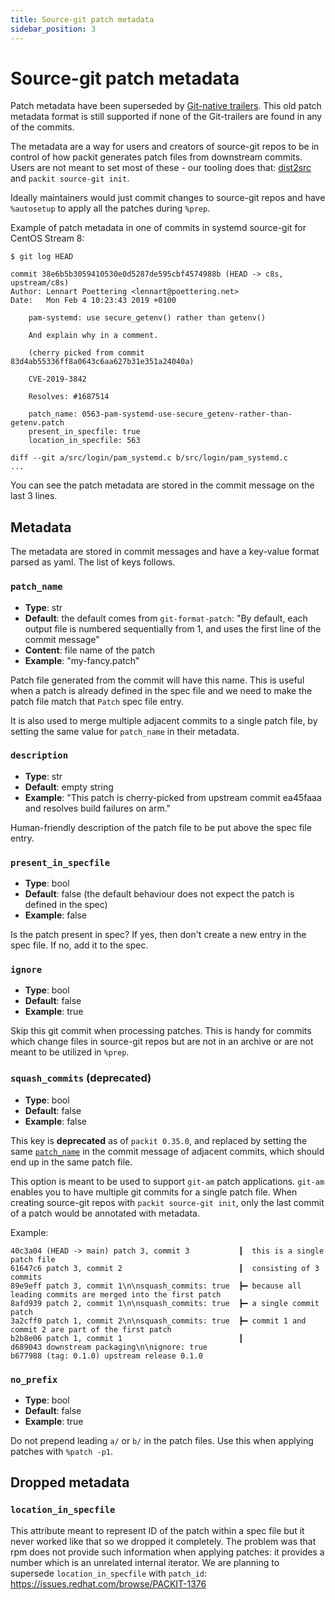 ```yaml
---
title: Source-git patch metadata
sidebar_position: 3
---
```


# Source-git patch metadata

Patch metadata have been superseded by
[Git-native trailers](/source-git/work-with-source-git/control-patch-generation).
This old patch metadata format is still supported if none of
the Git-trailers are found in any of the commits.

The metadata are a way for users and creators of source-git repos to be in
control of how packit generates patch files from downstream commits. Users are
not meant to set most of these - our tooling does that:
[dist2src](https://github.com/packit/dist-git-to-source-git) and `packit
source-git init`.

Ideally maintainers would just commit changes to source-git repos and have
`%autosetup` to apply all the patches during `%prep`.

Example of patch metadata in one of commits in systemd source-git for CentOS
Stream 8:
```
$ git log HEAD

commit 38e6b5b3059410530e0d5287de595cbf4574988b (HEAD -> c8s, upstream/c8s)
Author: Lennart Poettering <lennart@poettering.net>
Date:   Mon Feb 4 10:23:43 2019 +0100

    pam-systemd: use secure_getenv() rather than getenv()

    And explain why in a comment.

    (cherry picked from commit 83d4ab55336ff8a0643c6aa627b31e351a24040a)

    CVE-2019-3842

    Resolves: #1687514

    patch_name: 0563-pam-systemd-use-secure_getenv-rather-than-getenv.patch
    present_in_specfile: true
    location_in_specfile: 563

diff --git a/src/login/pam_systemd.c b/src/login/pam_systemd.c
...
```

You can see the patch metadata are stored in the commit message on the last 3
lines.

## Metadata

The metadata are stored in commit messages and have a key-value format parsed as
yaml. The list of keys follows.

### `patch_name`

* **Type**: str
* **Default**: the default comes from `git-format-patch`: "By default, each
output file is numbered sequentially from 1, and uses the first line of the
commit message"
* **Content**: file name of the patch
* **Example**: "my-fancy.patch"

Patch file generated from the commit will have this name. This
is useful when a patch is already defined in the spec file and we need to make
the patch file match that `Patch` spec file entry.

It is also used to merge multiple adjacent commits to a single patch file, by
setting the same value for `patch_name` in their metadata.

### `description`

* **Type**: str
* **Default**: empty string
* **Example**: "This patch is cherry-picked from upstream commit ea45faaa and
resolves build failures on arm."

Human-friendly description of the patch file to be put above the spec file entry.

### `present_in_specfile`

* **Type**: bool
* **Default**: false (the default behaviour does not expect the patch is defined
in the spec)
* **Example**: false

Is the patch present in spec? If yes, then don't create a new entry in the spec
file. If no, add it to the spec.

### `ignore`

* **Type**: bool
* **Default**: false
* **Example**: true

Skip this git commit when processing patches. This is handy for commits which
change files in source-git repos but are not in an archive or are not meant to
be utilized in `%prep`.

### `squash_commits` (deprecated)

* **Type**: bool
* **Default**: false
* **Example**: false

This key is **deprecated** as of `packit 0.35.0`, and replaced by setting the
same [`patch_name`](#patch_name) in the commit message of adjacent commits, which should end
up in the same patch file.

This option is meant to be used to support `git-am` patch applications.
`git-am` enables you to have multiple git commits for a single patch file.
When creating source-git repos with `packit source-git init`, only the last
commit of a patch would be annotated with metadata.

Example:

```
40c3a04 (HEAD -> main) patch 3, commit 3           ┃  this is a single patch file
61647c6 patch 3, commit 2                          ┃  consisting of 3 commits
89e9eff patch 3, commit 1\n\nsquash_commits: true  ┣━ because all leading commits are merged into the first patch
8afd939 patch 2, commit 1\n\nsquash_commits: true  ┣━ a single commit patch
3a2cff0 patch 1, commit 2\n\nsquash_commits: true  ┣━ commit 1 and commit 2 are part of the first patch
b2b8e06 patch 1, commit 1                          ┃
d689043 downstream packaging\n\nignore: true
b677988 (tag: 0.1.0) upstream release 0.1.0
```

### `no_prefix`

* **Type**: bool
* **Default**: false
* **Example**: true

Do not prepend leading `a/` or `b/` in the patch files. Use this when applying
patches with `%patch -p1`.


## Dropped metadata

### `location_in_specfile`

This attribute meant to represent ID of the patch within a spec file but it
never worked like that so we dropped it completely. The problem was that rpm
does not provide such information when applying patches: it provides a number
which is an unrelated internal iterator. We are planning to supersede
`location_in_specfile` with `patch_id`:
https://issues.redhat.com/browse/PACKIT-1376
